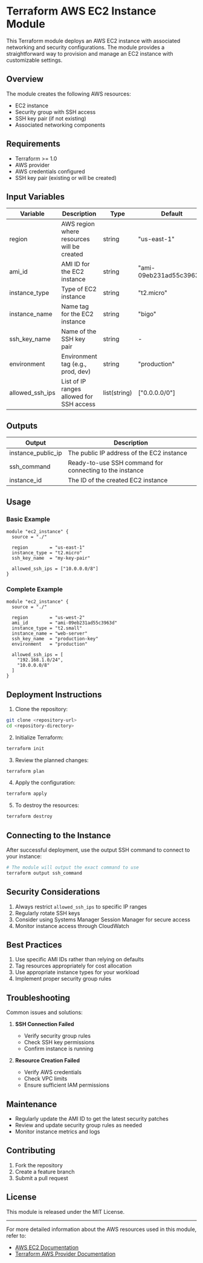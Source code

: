 # Terraform AWS EC2 Instance Module

This Terraform module deploys an AWS EC2 instance with associated networking and security configurations. The module provides a straightforward way to provision and manage an EC2 instance with customizable settings.

## Overview

The module creates the following AWS resources:
- EC2 instance
- Security group with SSH access
- SSH key pair (if not existing)
- Associated networking components

## Requirements

- Terraform >= 1.0
- AWS provider
- AWS credentials configured
- SSH key pair (existing or will be created)

## Input Variables

| Variable | Description | Type | Default | Required |
|----------|-------------|------|---------|:--------:|
| region | AWS region where resources will be created | string | "us-east-1" | yes |
| ami_id | AMI ID for the EC2 instance | string | "ami-09eb231ad55c3963d" | yes |
| instance_type | Type of EC2 instance | string | "t2.micro" | no |
| instance_name | Name tag for the EC2 instance | string | "bigo" | no |
| ssh_key_name | Name of the SSH key pair | string | - | yes |
| environment | Environment tag (e.g., prod, dev) | string | "production" | no |
| allowed_ssh_ips | List of IP ranges allowed for SSH access | list(string) | ["0.0.0.0/0"] | no |

## Outputs

| Output | Description |
|--------|-------------|
| instance_public_ip | The public IP address of the EC2 instance |
| ssh_command | Ready-to-use SSH command for connecting to the instance |
| instance_id | The ID of the created EC2 instance |

## Usage

### Basic Example

```hcl
module "ec2_instance" {
  source = "./"

  region        = "us-east-1"
  instance_type = "t2.micro"
  ssh_key_name  = "my-key-pair"
  
  allowed_ssh_ips = ["10.0.0.0/8"]
}
```

### Complete Example

```hcl
module "ec2_instance" {
  source = "./"

  region        = "us-west-2"
  ami_id        = "ami-09eb231ad55c3963d"
  instance_type = "t2.small"
  instance_name = "web-server"
  ssh_key_name  = "production-key"
  environment   = "production"
  
  allowed_ssh_ips = [
    "192.168.1.0/24",
    "10.0.0.0/8"
  ]
}
```

## Deployment Instructions

1. Clone the repository:
```bash
git clone <repository-url>
cd <repository-directory>
```

2. Initialize Terraform:
```bash
terraform init
```

3. Review the planned changes:
```bash
terraform plan
```

4. Apply the configuration:
```bash
terraform apply
```

5. To destroy the resources:
```bash
terraform destroy
```

## Connecting to the Instance

After successful deployment, use the output SSH command to connect to your instance:
```bash
# The module will output the exact command to use
terraform output ssh_command
```

## Security Considerations

1. Always restrict `allowed_ssh_ips` to specific IP ranges
2. Regularly rotate SSH keys
3. Consider using Systems Manager Session Manager for secure access
4. Monitor instance access through CloudWatch

## Best Practices

1. Use specific AMI IDs rather than relying on defaults
2. Tag resources appropriately for cost allocation
3. Use appropriate instance types for your workload
4. Implement proper security group rules

## Troubleshooting

Common issues and solutions:

1. **SSH Connection Failed**
   - Verify security group rules
   - Check SSH key permissions
   - Confirm instance is running

2. **Resource Creation Failed**
   - Verify AWS credentials
   - Check VPC limits
   - Ensure sufficient IAM permissions

## Maintenance

- Regularly update the AMI ID to get the latest security patches
- Review and update security group rules as needed
- Monitor instance metrics and logs

## Contributing

1. Fork the repository
2. Create a feature branch
3. Submit a pull request

## License

This module is released under the MIT License.

---

For more detailed information about the AWS resources used in this module, refer to:
- [AWS EC2 Documentation](https://docs.aws.amazon.com/ec2/)
- [Terraform AWS Provider Documentation](https://registry.terraform.io/providers/hashicorp/aws/latest/docs)